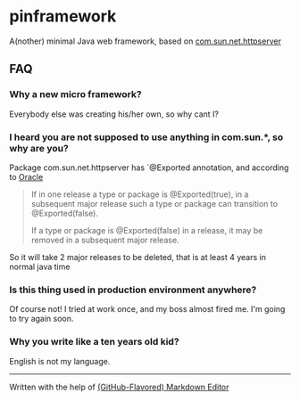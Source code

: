 # pinframework
A(nother) minimal Java web framework, based on [com.sun.net.httpserver](http://docs.oracle.com/javase/8/docs/jre/api/net/httpserver/spec/com/sun/net/httpserver/package-summary.html)



## FAQ


### Why a new micro framework?
Everybody else was creating his/her own, so why cant I?

### I heard you are not supposed to use anything in com.sun.*, so why are you?
Package com.sun.net.httpserver has `@Exported annotation, and according to [Oracle](https://docs.oracle.com/javase/8/docs/jdk/api/javac/tree/jdk/Exported.html)


>If in one release a type or package is @Exported(true), in a subsequent major release such a type or package can transition to @Exported(false).
>
>If a type or package is @Exported(false) in a release, it may be removed in a subsequent major release. 


So it will take 2 major releases to be deleted, that is at least 4 years in normal java time

### Is this thing used in production environment anywhere?
Of course not! I tried at work once, and my boss almost fired me. I'm going to try again soon.

### Why you write like a ten years old kid?
English is not my language.


---
Written with the help of [(GitHub-Flavored) Markdown Editor](https://jbt.github.io/markdown-editor)